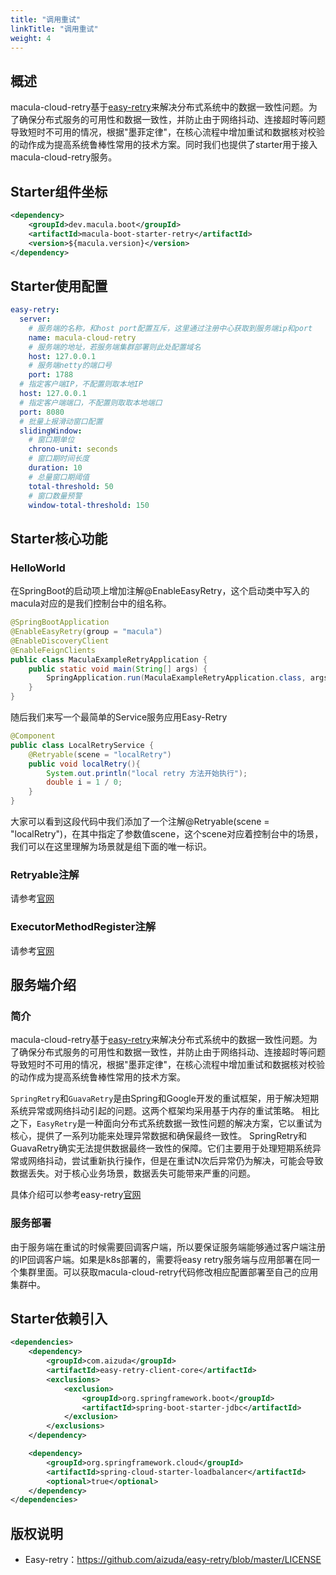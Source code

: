 ```yaml
---
title: "调用重试"
linkTitle: "调用重试"
weight: 4
---
```


## 概述

macula-cloud-retry基于[easy-retry](https://www.easyretry.com/)来解决分布式系统中的数据一致性问题。为了确保分布式服务的可用性和数据一致性，并防止由于网络抖动、连接超时等问题导致短时不可用的情况，根据"墨菲定律"，在核心流程中增加重试和数据核对校验的动作成为提高系统鲁棒性常用的技术方案。同时我们也提供了starter用于接入macula-cloud-retry服务。



## Starter组件坐标

```xml
<dependency>
    <groupId>dev.macula.boot</groupId>
    <artifactId>macula-boot-starter-retry</artifactId>
    <version>${macula.version}</version>
</dependency>
```



## Starter使用配置

```yaml
easy-retry:
  server:
  	# 服务端的名称，和host port配置互斥，这里通过注册中心获取到服务端ip和port
  	name: macula-cloud-retry
    # 服务端的地址，若服务端集群部署则此处配置域名
    host: 127.0.0.1
    # 服务端netty的端口号
    port: 1788
  # 指定客户端IP，不配置则取本地IP
  host: 127.0.0.1
  # 指定客户端端口，不配置则取取本地端口
  port: 8080 
  # 批量上报滑动窗口配置
  slidingWindow:
    # 窗口期单位
    chrono-unit: seconds
    # 窗口期时间长度
    duration: 10
    # 总量窗口期阈值
    total-threshold: 50
    # 窗口数量预警
    window-total-threshold: 150     
```



## Starter核心功能

### HelloWorld

在SpringBoot的启动项上增加注解@EnableEasyRetry，这个启动类中写入的macula对应的是我们控制台中的组名称。

```java
@SpringBootApplication
@EnableEasyRetry(group = "macula")
@EnableDiscoveryClient
@EnableFeignClients
public class MaculaExampleRetryApplication {
    public static void main(String[] args) {
        SpringApplication.run(MaculaExampleRetryApplication.class, args);
    }
}
```

随后我们来写一个最简单的Service服务应用Easy-Retry

```java
@Component
public class LocalRetryService {
    @Retryable(scene = "localRetry")
    public void localRetry(){
        System.out.println("local retry 方法开始执行");
        double i = 1 / 0;
    }
}
```

大家可以看到这段代码中我们添加了一个注解@Retryable(scene = "localRetry")，在其中指定了参数值scene，这个scene对应着控制台中的场景，我们可以在这里理解为场景就是组下面的唯一标识。

### Retryable注解

请参考[官网](https://www.easyretry.com/)

### ExecutorMethodRegister注解

请参考[官网](https://www.easyretry.com/)



## 服务端介绍

### 简介

macula-cloud-retry基于[easy-retry](https://www.easyretry.com/)来解决分布式系统中的数据一致性问题。为了确保分布式服务的可用性和数据一致性，并防止由于网络抖动、连接超时等问题导致短时不可用的情况，根据"墨菲定律"，在核心流程中增加重试和数据核对校验的动作成为提高系统鲁棒性常用的技术方案。

`SpringRetry`和`GuavaRetry`是由Spring和Google开发的重试框架，用于解决短期系统异常或网络抖动引起的问题。这两个框架均采用基于内存的重试策略。 相比之下，`EasyRetry`是一种面向分布式系统数据一致性问题的解决方案，它以重试为核心，提供了一系列功能来处理异常数据和确保最终一致性。 SpringRetry和GuavaRetry确实无法提供数据最终一致性的保障。它们主要用于处理短期系统异常或网络抖动，尝试重新执行操作，但是在重试N次后异常仍为解决，可能会导致数据丢失。对于核心业务场景，数据丢失可能带来严重的问题。

具体介绍可以参考easy-retry[官网](https://www.easyretry.com)

### 服务部署

由于服务端在重试的时候需要回调客户端，所以要保证服务端能够通过客户端注册的IP回调客户端。如果是k8s部署的，需要将easy retry服务端与应用部署在同一个集群里面。可以获取macula-cloud-retry代码修改相应配置部署至自己的应用集群中。



## Starter依赖引入

```xml
<dependencies>
    <dependency>
        <groupId>com.aizuda</groupId>
        <artifactId>easy-retry-client-core</artifactId>
        <exclusions>
            <exclusion>
                <groupId>org.springframework.boot</groupId>
                <artifactId>spring-boot-starter-jdbc</artifactId>
            </exclusion>
        </exclusions>
    </dependency>

    <dependency>
        <groupId>org.springframework.cloud</groupId>
        <artifactId>spring-cloud-starter-loadbalancer</artifactId>
        <optional>true</optional>
    </dependency>
</dependencies>
```



## 版权说明

- Easy-retry：https://github.com/aizuda/easy-retry/blob/master/LICENSE